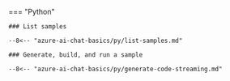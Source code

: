 === "Python"

    ### List samples

    --8<-- "azure-ai-chat-basics/py/list-samples.md"

    ### Generate, build, and run a sample

    --8<-- "azure-ai-chat-basics/py/generate-code-streaming.md"
